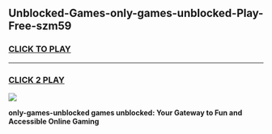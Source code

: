 
## Unblocked-Games-only-games-unblocked-Play-Free-szm59
<h3>
<a href="https://premium76.site?title=only-games-unblocked&ref=21A">CLICK TO PLAY</a></h3>
<hr>

<h3>
<a href="https://premium76.site?title=only-games-unblocked&ref=21A">CLICK 2 PLAY</a>
  
</h3>

<a href="https://premium76.site?title=only-games-unblocked&ref=21A"><img src="https://clearcache.store/games.png"></a>


**only-games-unblocked games unblocked: Your Gateway to Fun and Accessible Online Gaming**
